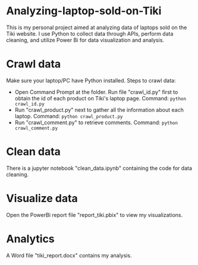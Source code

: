 # Analyzing-laptop-sold-on-Tiki
This is my personal project aimed at analyzing data of laptops sold on the Tiki website. I use Python to collect data through APIs, perform data cleaning, and utilize Power Bi for data visualization and analysis.

# Crawl data
Make sure your laptop/PC have Python installed. Steps to crawl data:
+ Open Command Prompt at the folder. Run file "crawl_id.py" first to obtain the id of each product on Tiki's laptop page.
Command: `python crawl_id.py`
+ Run "crawl_product.py" next to gather all the information about each laptop.
Command: `python crawl_product.py`
+ Run "crawl_comment.py" to retrieve comments.
Command: `python crawl_comment.py`

# Clean data
There is a jupyter notebook "clean_data.ipynb" containing the code for data cleaning.

# Visualize data
Open the PowerBi report file "report_tiki.pbix" to view my visualizations.

# Analytics
A Word file "tiki_report.docx" contains my analysis.
